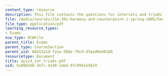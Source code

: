 ```yaml
---
content_type: resource
description: This file contains the questions for intervals and triads.
file: /media/courses/21m-301-harmony-and-counterpoint-i-spring-2005/5e88bdd83efcd1401abd97c9942e5824_quiz4_int_triads.pdf
file_type: application/pdf
learning_resource_types:
- Exams
ocw_type: OCWFile
parent_title: Exams
parent_type: CourseSection
parent_uid: 68d13a1d-fa1a-588e-79cd-d3aad0ed0188
resourcetype: Document
title: quiz4_int_triads.pdf
uid: 5e88bdd8-3efc-d140-1abd-97c9942e5824
---
```


